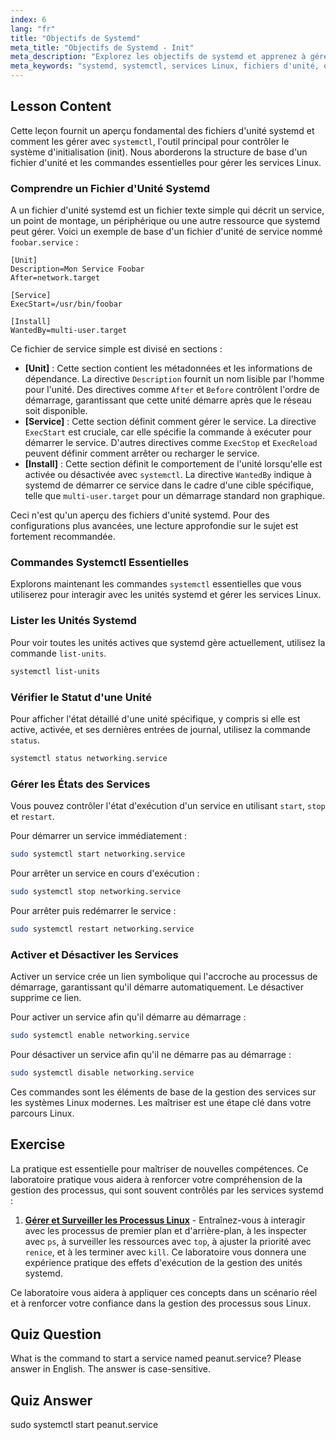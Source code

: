 ```yaml
---
index: 6
lang: "fr"
title: "Objectifs de Systemd"
meta_title: "Objectifs de Systemd - Init"
meta_description: "Explorez les objectifs de systemd et apprenez à gérer les services Linux avec les commandes systemctl essentielles. Ce guide couvre les bases des fichiers d'unité systemd, comment démarrer, arrêter et activer les services, et visualiser leur état."
meta_keywords: "systemd, systemctl, services Linux, fichiers d'unité, objectifs systemd, gestion des services, unités systemd, débutant, tutoriel, guide, commandes Linux"
---
```


## Lesson Content

Cette leçon fournit un aperçu fondamental des fichiers d'unité systemd et comment les gérer avec `systemctl`, l'outil principal pour contrôler le système d'initialisation (init). Nous aborderons la structure de base d'un fichier d'unité et les commandes essentielles pour gérer les services Linux.

### Comprendre un Fichier d'Unité Systemd

A un fichier d'unité systemd est un fichier texte simple qui décrit un service, un point de montage, un périphérique ou une autre ressource que systemd peut gérer. Voici un exemple de base d'un fichier d'unité de service nommé `foobar.service` :

```
[Unit]
Description=Mon Service Foobar
After=network.target

[Service]
ExecStart=/usr/bin/foobar

[Install]
WantedBy=multi-user.target
```

Ce fichier de service simple est divisé en sections :

- **[Unit]** : Cette section contient les métadonnées et les informations de dépendance. La directive `Description` fournit un nom lisible par l'homme pour l'unité. Des directives comme `After` et `Before` contrôlent l'ordre de démarrage, garantissant que cette unité démarre après que le réseau soit disponible.
- **[Service]** : Cette section définit comment gérer le service. La directive `ExecStart` est cruciale, car elle spécifie la commande à exécuter pour démarrer le service. D'autres directives comme `ExecStop` et `ExecReload` peuvent définir comment arrêter ou recharger le service.
- **[Install]** : Cette section définit le comportement de l'unité lorsqu'elle est activée ou désactivée avec `systemctl`. La directive `WantedBy` indique à systemd de démarrer ce service dans le cadre d'une cible spécifique, telle que `multi-user.target` pour un démarrage standard non graphique.

Ceci n'est qu'un aperçu des fichiers d'unité systemd. Pour des configurations plus avancées, une lecture approfondie sur le sujet est fortement recommandée.

### Commandes Systemctl Essentielles

Explorons maintenant les commandes `systemctl` essentielles que vous utiliserez pour interagir avec les unités systemd et gérer les services Linux.

### Lister les Unités Systemd

Pour voir toutes les unités actives que systemd gère actuellement, utilisez la commande `list-units`.

```bash
systemctl list-units
```

### Vérifier le Statut d'une Unité

Pour afficher l'état détaillé d'une unité spécifique, y compris si elle est active, activée, et ses dernières entrées de journal, utilisez la commande `status`.

```bash
systemctl status networking.service
```

### Gérer les États des Services

Vous pouvez contrôler l'état d'exécution d'un service en utilisant `start`, `stop` et `restart`.

Pour démarrer un service immédiatement :

```bash
sudo systemctl start networking.service
```

Pour arrêter un service en cours d'exécution :

```bash
sudo systemctl stop networking.service
```

Pour arrêter puis redémarrer le service :

```bash
sudo systemctl restart networking.service
```

### Activer et Désactiver les Services

Activer un service crée un lien symbolique qui l'accroche au processus de démarrage, garantissant qu'il démarre automatiquement. Le désactiver supprime ce lien.

Pour activer un service afin qu'il démarre au démarrage :

```bash
sudo systemctl enable networking.service
```

Pour désactiver un service afin qu'il ne démarre pas au démarrage :

```bash
sudo systemctl disable networking.service
```

Ces commandes sont les éléments de base de la gestion des services sur les systèmes Linux modernes. Les maîtriser est une étape clé dans votre parcours Linux.

## Exercise

La pratique est essentielle pour maîtriser de nouvelles compétences. Ce laboratoire pratique vous aidera à renforcer votre compréhension de la gestion des processus, qui sont souvent contrôlés par les services systemd :

1.  **[Gérer et Surveiller les Processus Linux](https://labex.io/fr/labs/comptia-manage-and-monitor-linux-processes-590864)** - Entraînez-vous à interagir avec les processus de premier plan et d'arrière-plan, à les inspecter avec `ps`, à surveiller les ressources avec `top`, à ajuster la priorité avec `renice`, et à les terminer avec `kill`. Ce laboratoire vous donnera une expérience pratique des effets d'exécution de la gestion des unités systemd.

Ce laboratoire vous aidera à appliquer ces concepts dans un scénario réel et à renforcer votre confiance dans la gestion des processus sous Linux.

## Quiz Question

What is the command to start a service named peanut.service? Please answer in English. The answer is case-sensitive.

## Quiz Answer

sudo systemctl start peanut.service
